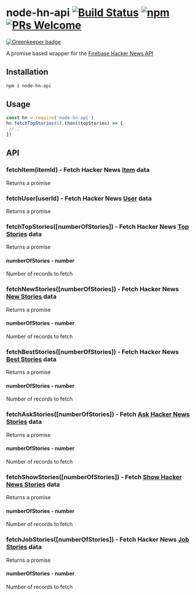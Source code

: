 # node-hn-api [![Build Status](https://travis-ci.org/arjunsajeev/node-hn-api.svg?branch=master)](https://travis-ci.org/arjunsajeev/node-hn-api) [![npm](https://img.shields.io/npm/v/node-hn-api.svg?maxAge=3600)](https://www.npmjs.com/package/node-hn-api) [![PRs Welcome](https://img.shields.io/badge/PRs-welcome-brightgreen.svg?style=flat-square)](http://makeapullrequest.com)

[![Greenkeeper badge](https://badges.greenkeeper.io/arjunsajeev/node-hn-api.svg)](https://greenkeeper.io/)

A promise based wrapper for the [Firebase Hacker News API](https://github.com/HackerNews/API)

## Installation

```sh
npm i node-hn-api
```

## Usage

```js
const hn = require('node-hn-api')
hn.fetchTopStories(5).then((topStories) => {
 //..
})
```

## API

### fetchItem(itemId) - Fetch  Hacker News [Item](https://github.com/HackerNews/API) data

Returns a promise

### fetchUser(userId) - Fetch Hacker News [User](https://github.com/HackerNews/API#users) data

Returns a promise

### fetchTopStories([numberOfStories]) - Fetch Hacker News [Top Stories](https://github.com/HackerNews/API#new-top-and-best-stories) data

Returns a promise

#### numberOfStories - number
Number of records to fetch

### fetchNewStories([numberOfStories]) - Fetch Hacker News [New Stories](https://github.com/HackerNews/API#new-top-and-best-stories) data

Returns a promise

#### numberOfStories - number
Number of records to fetch

### fetchBestStories([numberOfStories]) - Fetch Hacker News [Best Stories](https://github.com/HackerNews/API#new-top-and-best-stories) data

Returns a promise

#### numberOfStories - number
Number of records to fetch

### fetchAskStories([numberOfStories]) - Fetch [Ask Hacker News Stories](https://github.com/HackerNews/API#ask-show-and-job-stories) data

Returns a promise

#### numberOfStories - number
Number of records to fetch

### fetchShowStories([numberOfStories]) - Fetch [Show Hacker News Stories](https://github.com/HackerNews/API#ask-show-and-job-stories) data

Returns a promise

#### numberOfStories - number
Number of records to fetch

### fetchJobStories([numberOfStories]) - Fetch Hacker News [Job Stories](https://github.com/HackerNews/API#ask-show-and-job-stories) data

Returns a promise

#### numberOfStories - number
Number of records to fetch
